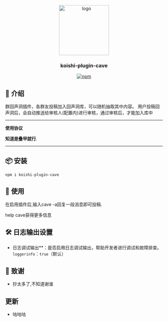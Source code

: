 <div align="center">
  <a href="https://github.com/initialencounter/mykoishi">
    <a href="https://koishi.chat/" target="_blank">
    <img width="160" src="https://koishi.chat/logo.png" alt="logo">
  </a>
  </a>
<h3 align="center">koishi-plugin-cave</h3>

[![npm](https://img.shields.io/npm/v/koishi-plugin-cave?style=flat-square)](https://www.npmjs.com/package/koishi-plugin-cave)
</div>

## 🤖 介绍

群回声洞插件，各群友投稿加入回声洞库，可以随机抽取其中内容。 用户投稿回声洞后，会自动推送给审核人(配置内)进行审核，通过审核后，才能加入库中

---

**使用协议**

  **知道是叠甲就行**.

---



## 📦 安装

```
npm i koishi-plugin-cave
```

## 🔨 使用

在启用插件后,输入cave -a回复一段消息即可投稿.

help cave获得更多信息

##  🛠️ 日志输出设置

- 日志调试输出**：是否启用日志调试输出，帮助开发者进行调试和故障排查。`loggerinfo`：`true`（默认）

## 🙏 致谢

- 抄太多了,不知道谢谁

## 更新

- 咕咕咕

